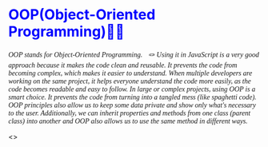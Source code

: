 <h1 style ="color: blue;">OOP(Object-Oriented Programming)🔗✨</h1>
<p style ="font-family: mono; font-style:italic;">OOP stands for Object-Oriented Programming.🎯🪢 Using it in JavaScript is a very good approach because it makes the code clean and reusable. It prevents the code from becoming complex, which makes it easier to understand. When multiple developers are working on the same project, it helps everyone understand the code more easily, as the code becomes readable and easy to follow. In large or complex projects, using OOP is a smart choice. It prevents the code from turning into a tangled mess (like spaghetti code). OOP principles also allow us to keep some data private and show only what's necessary to the user. Additionally, we can inherit properties and methods from one class (parent class) into another and OOP also allows us to use the same method in different ways.🎢</p>

<>
